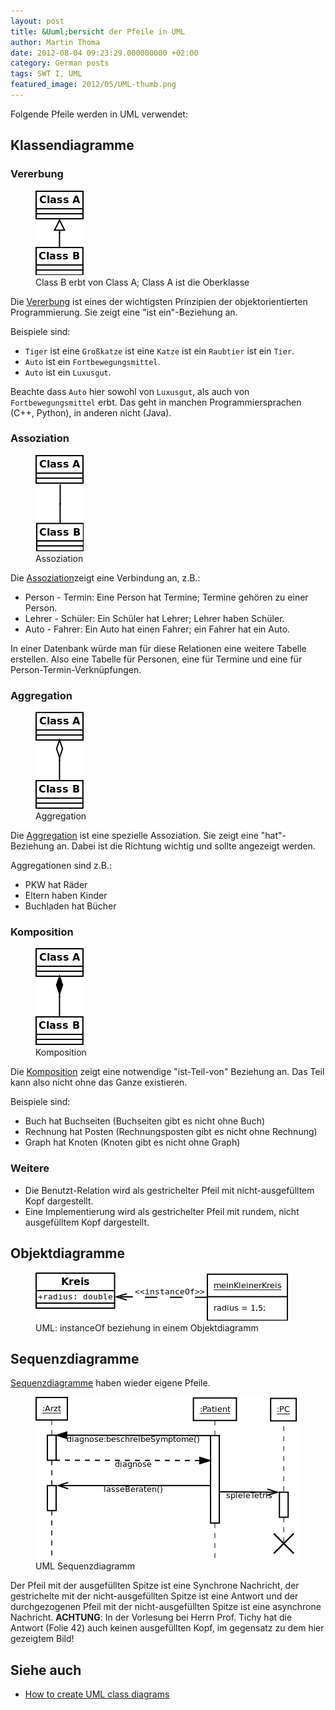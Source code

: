 ```yaml
---
layout: post
title: &Uuml;bersicht der Pfeile in UML
author: Martin Thoma
date: 2012-08-04 09:23:29.000000000 +02:00
category: German posts
tags: SWT I, UML
featured_image: 2012/05/UML-thumb.png
---
```

Folgende Pfeile werden in UML verwendet:
<h2>Klassendiagramme</h2>
<h3>Vererbung</h3>
<figure class="alignright">
            <a href="../images/2012/07/UML-vererbung.png"><img src="../images/2012/07/UML-vererbung.png" alt="Class B erbt von Class A; Class A ist die Oberklasse" style="max-width:77px;max-height:135px;" class="size-full wp-image-32841 "/></a>
            <figcaption class="text-center">Class B erbt von Class A; Class A ist die Oberklasse</figcaption>
        </figure>
Die <a href="http://de.wikipedia.org/wiki/Vererbung_(Programmierung)">Vererbung</a> ist eines der wichtigsten Prinzipien der objektorientierten Programmierung. Sie zeigt eine "ist ein"-Beziehung an.

Beispiele sind:
<ul>
  <li><code>Tiger</code> ist eine <code>Gro&szlig;katze</code> ist eine <code>Katze</code> ist ein <code>Raubtier</code> ist ein <code>Tier</code>.</li>
  <li><code>Auto</code> ist ein <code>Fortbewegungsmittel</code>.</li>
  <li><code>Auto</code> ist ein <code>Luxusgut</code>.</li>
</ul>

Beachte dass <code>Auto</code> hier sowohl von <code>Luxusgut</code>, als auch von <code>Fortbewegungsmittel</code> erbt. Das geht in manchen Programmiersprachen (C++, Python), in anderen nicht (Java). 

<h3>Assoziation</h3>
<figure class="alignright">
            <a href="../images/2012/07/UML-assoziation.png"><img src="../images/2012/07/UML-assoziation.png" alt="Assoziation" style="max-width:77px;max-height:154px;" class="size-full wp-image-32901 "/></a>
            <figcaption class="text-center">Assoziation</figcaption>
        </figure>

Die <a href="http://de.wikipedia.org/wiki/Assoziation_(UML)">Assoziation</a>zeigt eine Verbindung an, z.B.:
<ul>
	<li>Person - Termin: Eine Person hat Termine; Termine geh&ouml;ren zu einer Person.</li>
	<li>Lehrer - Sch&uuml;ler: Ein Sch&uuml;ler hat Lehrer; Lehrer haben Sch&uuml;ler.</li>
	<li>Auto - Fahrer: Ein Auto hat einen Fahrer; ein Fahrer hat ein Auto.</li>
</ul>
In einer Datenbank w&uuml;rde man f&uuml;r diese Relationen eine weitere Tabelle erstellen. Also eine Tabelle f&uuml;r Personen, eine f&uuml;r Termine und eine f&uuml;r Person-Termin-Verkn&uuml;pfungen.
<h3>Aggregation</h3>
<figure class="alignright">
            <a href="../images/2012/07/UML-aggregation.png"><img src="../images/2012/07/UML-aggregation.png" alt="Aggregation" style="max-width:77px;max-height:155px;" class="size-full wp-image-32871 "/></a>
            <figcaption class="text-center">Aggregation</figcaption>
        </figure>

Die <a href="http://de.wikipedia.org/wiki/Assoziation_(UML)#Aggregation">Aggregation</a> ist eine spezielle Assoziation. Sie zeigt eine "hat"-Beziehung an. Dabei ist die Richtung wichtig und sollte angezeigt werden.

Aggregationen sind z.B.:
<ul>
	<li>PKW hat R&auml;der</li>
	<li>Eltern haben Kinder</li>
	<li>Buchladen hat B&uuml;cher</li>
</ul>
<h3>Komposition</h3>
<figure class="alignright">
            <a href="../images/2012/07/UML-komposition.png"><img src="../images/2012/07/UML-komposition.png" alt="Komposition" style="max-width:77px;max-height:155px;" class="size-full wp-image-32891 "/></a>
            <figcaption class="text-center">Komposition</figcaption>
        </figure>

Die <a href="http://de.wikipedia.org/wiki/Komposition_(UML)#Komposition">Komposition</a> zeigt eine notwendige "ist-Teil-von" Beziehung an. Das Teil kann also nicht ohne das Ganze existieren.

Beispiele sind:
<ul>
	<li>Buch hat Buchseiten (Buchseiten gibt es nicht ohne Buch)</li>
	<li>Rechnung hat Posten (Rechnungsposten gibt es nicht ohne Rechnung)</li>
	<li>Graph hat Knoten (Knoten gibt es nicht ohne Graph)</li>
</ul>

<h3>Weitere</h3>
<ul>
  <li>Die Benutzt-Relation wird als gestrichelter Pfeil mit nicht-ausgef&uuml;lltem Kopf dargestellt.</li>
  <li>Eine Implementierung wird als gestrichelter Pfeil mit rundem, nicht ausgef&uuml;lltem Kopf dargestellt.</li>
</ul>

<h2>Objektdiagramme</h2>
<figure class="aligncenter">
            <a href="../images/2012/07/objektdiagramm-instance-of.png"><img src="../images/2012/07/objektdiagramm-instance-of.png" alt="UML: instanceOf beziehung in einem Objektdiagramm" style="max-width:404px;max-height:77px" class="size-full wp-image-36561"/></a>
            <figcaption class="text-center">UML: instanceOf beziehung in einem Objektdiagramm</figcaption>
        </figure>

<h2>Sequenzdiagramme</h2>
<a href="http://de.wikipedia.org/wiki/Sequenzdiagramm">Sequenzdiagramme</a> haben wieder eigene Pfeile. 
<figure class="aligncenter">
            <a href="../images/2012/07/sequenzdiagram.png"><img src="../images/2012/07/sequenzdiagram.png" alt="UML Sequenzdiagramm" style="max-width:421px;max-height:259px" class="size-full wp-image-32951"/></a>
            <figcaption class="text-center">UML Sequenzdiagramm</figcaption>
        </figure>
Der Pfeil mit der ausgef&uuml;llten Spitze ist eine Synchrone Nachricht, der gestrichelte mit der nicht-ausgef&uuml;llten Spitze ist eine Antwort  und der durchgezogenen Pfeil mit der nicht-ausgef&uuml;llten Spitze ist eine asynchrone Nachricht.
<strong>ACHTUNG</strong>: In der Vorlesung bei Herrn Prof. Tichy hat die Antwort (Folie 42) auch keinen ausgef&uuml;llten Kopf, im gegensatz zu dem hier gezeigtem Bild!

<h2>Siehe auch</h2>
<ul>
	<li><a title="How to create UML class diagrams" href="../how-to-create-uml-class-diagrams/">How to create UML class diagrams</a></li>
</ul>
